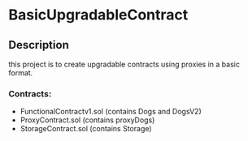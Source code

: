 # BasicUpgradableContract
## Description
this project is to create upgradable contracts using proxies in a basic format.

### Contracts:
* FunctionalContractv1.sol (contains Dogs and DogsV2)
* ProxyContract.sol (contains proxyDogs)
* StorageContract.sol (contains Storage)
